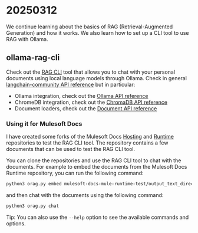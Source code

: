 # 20250312

We continue learning about the basics of RAG (Retrieval-Augmented Generation) and how it works. We also learn how to set up a CLI tool to use RAG with Ollama.

## ollama-rag-cli

Check out the [RAG CLI](20250312/ollama-rag-cli/README.md) tool that allows you to chat with your personal documents using local language models through Ollama.
Check in general [langchain-community API reference](https://python.langchain.com/api_reference) but in particular:
- Ollama integration, check out the [Ollama API reference](https://python.langchain.com/api_reference/ollama/index.html)
- ChromeDB integration, check out the [ChromaDB API reference](https://python.langchain.com/api_reference/chroma/index.html)
- Document loaders, check out the [Document API reference](https://python.langchain.com/api_reference/community/document_loaders.html)

### Using it for Mulesoft Docs

I have created some forks of the Mulesoft Docs [Hosting](https://github.com/jonigl/mulesoft-docs-hosting-test) and [Runtime](https://github.com/jonigl/mulesoft-docs-mule-runtime-test) repositories to test the RAG CLI tool. The repository contains a few documents that can be used to test the RAG CLI tool. 

You can clone the repositories and use the RAG CLI tool to chat with the documents.
For example to embed the documents from the Mulesoft Docs Runtime repository, you can run the following command:

```bash
python3 orag.py embed mulesoft-docs-mule-runtime-test/output_text_directory
```
and then chat with the documents using the following command:

```bash
python3 orag.py chat
```
Tip: You can also use the `--help` option to see the available commands and options.
